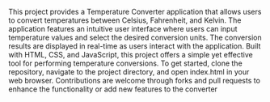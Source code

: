 This project provides a Temperature Converter application that allows users to convert temperatures between Celsius, Fahrenheit, and Kelvin. The application features an intuitive user interface where users can input temperature values and select the desired conversion units. The conversion results are displayed in real-time as users interact with the application. Built with HTML, CSS, and JavaScript, this project offers a simple yet effective tool for performing temperature conversions. To get started, clone the repository, navigate to the project directory, and open index.html in your web browser. Contributions are welcome through forks and pull requests to enhance the functionality or add new features to the converter

